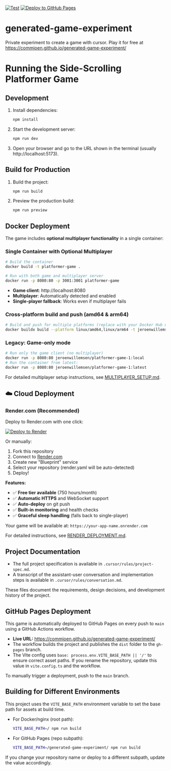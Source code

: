[![Test](https://github.com/commjoen/generated-game-experiment/actions/workflows/test.yml/badge.svg)](https://github.com/commjoen/generated-game-experiment/actions/workflows/test.yml)
[![Deploy to GitHub Pages](https://github.com/commjoen/generated-game-experiment/actions/workflows/deploy.yml/badge.svg)](https://github.com/commjoen/generated-game-experiment/actions/workflows/deploy.yml)

# generated-game-experiment
Private experiment to create a game with cursor. Play it for free at https://commjoen.github.io/generated-game-experiment/

# Running the Side-Scrolling Platformer Game

## Development

1. Install dependencies:
   ```sh
   npm install
   ```
2. Start the development server:
   ```sh
   npm run dev
   ```
3. Open your browser and go to the URL shown in the terminal (usually http://localhost:5173).

## Build for Production

1. Build the project:
   ```sh
   npm run build
   ```
2. Preview the production build:
   ```sh
   npm run preview
   ```

## Docker Deployment

The game includes **optional multiplayer functionality** in a single container:

### Single Container with Optional Multiplayer

```sh
# Build the container
docker build -t platformer-game .

# Run with both game and multiplayer server
docker run -p 8080:80 -p 3001:3001 platformer-game
```

- **Game client**: http://localhost:8080
- **Multiplayer**: Automatically detected and enabled
- **Single-player fallback**: Works even if multiplayer fails

### Cross-platform build and push (amd64 & arm64)

```sh
# Build and push for multiple platforms (replace with your Docker Hub username/image)
docker buildx build --platform linux/amd64,linux/arm64 -t jeroenwillemsen/platformer-game-1:local --load .
```

### Legacy: Game-only mode

```sh
# Run only the game client (no multiplayer)
docker run -p 8080:80 jeroenwillemsen/platformer-game-1:local
# Run the container from latest:
docker run -p 8080:80 jeroenwillemsen/platformer-game-1:latest
```

For detailed multiplayer setup instructions, see [MULTIPLAYER_SETUP.md](./MULTIPLAYER_SETUP.md).

## ☁️ Cloud Deployment

### Render.com (Recommended)

Deploy to Render.com with one click:

[![Deploy to Render](https://render.com/images/deploy-to-render-button.svg)](https://render.com/deploy)

Or manually:
1. Fork this repository
2. Connect to [Render.com](https://render.com)
3. Create new "Blueprint" service
4. Select your repository (render.yaml will be auto-detected)
5. Deploy!

**Features:**
- ✅ **Free tier available** (750 hours/month)
- ✅ **Automatic HTTPS** and WebSocket support  
- ✅ **Auto-deploy** on git push
- ✅ **Built-in monitoring** and health checks
- ✅ **Graceful sleep handling** (falls back to single-player)

Your game will be available at: `https://your-app-name.onrender.com`

For detailed instructions, see [RENDER_DEPLOYMENT.md](./RENDER_DEPLOYMENT.md).

## Project Documentation

- The full project specification is available in `.cursor/rules/project-spec.md`.
- A transcript of the assistant-user conversation and implementation steps is available in `.cursor/rules/conversation.md`.

These files document the requirements, design decisions, and development history of the project.

## GitHub Pages Deployment

This game is automatically deployed to GitHub Pages on every push to `main` using a GitHub Actions workflow.

- **Live URL:** https://commjoen.github.io/generated-game-experiment/
- The workflow builds the project and publishes the `dist` folder to the `gh-pages` branch.
- The Vite config uses `base: process.env.VITE_BASE_PATH || '/'` to ensure correct asset paths. If you rename the repository, update this value in `vite.config.ts` and the workflow.

To manually trigger a deployment, push to the `main` branch.

## Building for Different Environments

This project uses the `VITE_BASE_PATH` environment variable to set the base path for assets at build time.

- For Docker/nginx (root path):
  ```sh
  VITE_BASE_PATH=/ npm run build
  ```
- For GitHub Pages (repo subpath):
  ```sh
  VITE_BASE_PATH=/generated-game-experiment/ npm run build
  ```

If you change your repository name or deploy to a different subpath, update the value accordingly.
